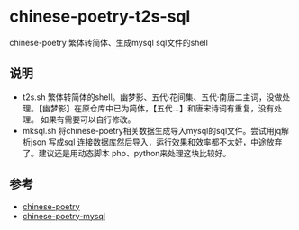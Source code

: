 # chinese-poetry-t2s-sql
chinese-poetry 繁体转简体、生成mysql sql文件的shell

## 说明

- t2s.sh 繁体转简体的shell。幽梦影、五代·花间集、五代·南唐二主词，没做处理。【幽梦影】在原仓库中已为简体，【五代...】和唐宋诗词有重复，没有处理。
如果有需要可以自行修改。
-  mksql.sh 将chinese-poetry相关数据生成导入mysql的sql文件。尝试用jq解析json 写成sql 连接数据库然后导入，运行效果和效率都不太好，中途放弃了。建议还是用动态脚本 php、python来处理这块比较好。



## 参考
- [chinese-poetry](https://github.com/chinese-poetry/chinese-poetry)
- [chinese-poetry-mysql](https://github.com/KomaBeyond/chinese-poetry-mysql)